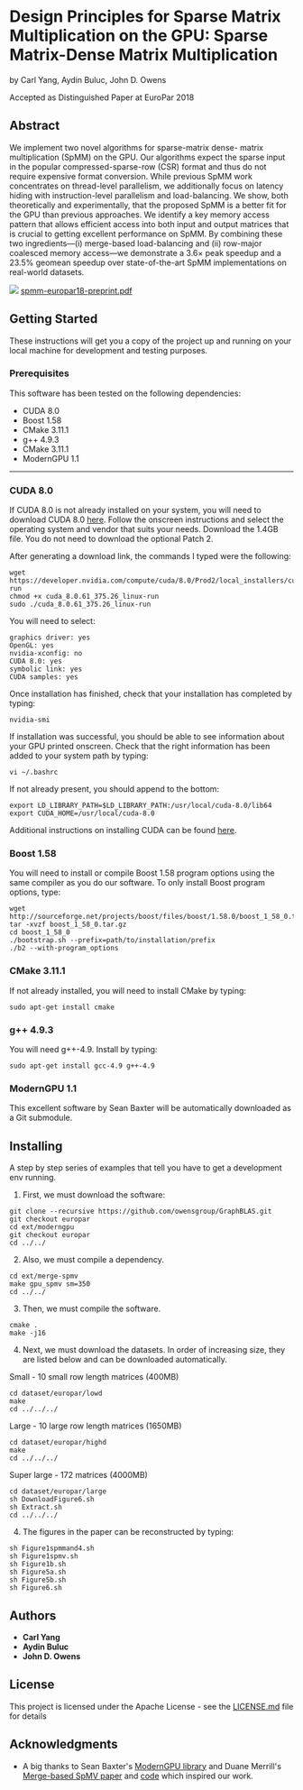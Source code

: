 # Design Principles for Sparse Matrix Multiplication on the GPU: Sparse Matrix-Dense Matrix Multiplication

by Carl Yang, Aydin Buluc, John D. Owens

Accepted as Distinguished Paper at EuroPar 2018

## Abstract

We implement two novel algorithms for sparse-matrix dense- matrix multiplication (SpMM) on the GPU. Our algorithms expect 
the sparse input in the popular compressed-sparse-row (CSR) format and thus do not require expensive format conversion. While
previous SpMM work concentrates on thread-level parallelism, we additionally focus on latency hiding with instruction-level 
parallelism and load-balancing. We show, both theoretically and experimentally, that the proposed SpMM is a better fit for 
the GPU than previous approaches. We identify a key memory access pattern that allows efficient access into both input and 
output matrices that is crucial to getting excellent performance on SpMM. By combining these two ingredients—(i) merge-based 
load-balancing and (ii) row-major coalesced memory access—we demonstrate a 3.6× peak speedup and a 23.5% geomean speedup over 
state-of-the-art SpMM implementations on real-world datasets.


![](http://wwwimages.adobe.com/content/dam/acom/en/legal/images/badges/Adobe_PDF_file_icon_32x32.png) [spmm-europar18-preprint.pdf](https://github.com/owensgroup/GraphBLAS/raw/europar/spmm-europar18-preprint.pdf)


## Getting Started

These instructions will get you a copy of the project up and running on your local machine for development and testing 
purposes.

### Prerequisites

This software has been tested on the following dependencies:

* CUDA 8.0
* Boost 1.58
* CMake 3.11.1
* g++ 4.9.3
* CMake 3.11.1
* ModernGPU 1.1

---

### CUDA 8.0

If CUDA 8.0 is not already installed on your system, you will need to download CUDA 8.0 
[here](https://developer.nvidia.com/cuda-80-ga2-download-archive). Follow the onscreen instructions and select the operating system and vendor that suits your needs. Download the 1.4GB file. You do not need to download the optional Patch 2.

After generating a download link, the commands I typed were the following:

```
wget https://developer.nvidia.com/compute/cuda/8.0/Prod2/local_installers/cuda_8.0.61_375.26_linux-run
chmod +x cuda_8.0.61_375.26_linux-run
sudo ./cuda_8.0.61_375.26_linux-run
```

You will need to select:
```
graphics driver: yes
OpenGL: yes
nvidia-xconfig: no
CUDA 8.0: yes
symbolic link: yes
CUDA samples: yes
```

Once installation has finished, check that your installation has completed by typing:

```
nvidia-smi
```

If installation was successful, you should be able to see information about your GPU printed onscreen. 
Check that the right information has been added to your system path by typing:

```
vi ~/.bashrc
```

If not already present, you should append to the bottom:

```
export LD_LIBRARY_PATH=$LD_LIBRARY_PATH:/usr/local/cuda-8.0/lib64
export CUDA_HOME=/usr/local/cuda-8.0
```

Additional instructions on installing CUDA can be found 
[here](https://docs.nvidia.com/cuda/cuda-installation-guide-linux/index.html#runfile).

### Boost 1.58

You will need to install or compile Boost 1.58 program options using the same compiler as you do our software. 
To only install Boost program options, type:

```
wget http://sourceforge.net/projects/boost/files/boost/1.58.0/boost_1_58_0.tar.gz
tar -xvzf boost_1_58_0.tar.gz
cd boost_1_58_0
./bootstrap.sh --prefix=path/to/installation/prefix
./b2 --with-program_options
```

### CMake 3.11.1

If not already installed, you will need to install CMake by typing:

```
sudo apt-get install cmake
```

### g++ 4.9.3

You will need g++-4.9. Install by typing:

```
sudo apt-get install gcc-4.9 g++-4.9
```

### ModernGPU 1.1

This excellent software by Sean Baxter will be automatically downloaded as a Git submodule.

## Installing

A step by step series of examples that tell you have to get a development env running.

1. First, we must download the software:

```
git clone --recursive https://github.com/owensgroup/GraphBLAS.git
git checkout europar
cd ext/moderngpu
git checkout europar
cd ../../
```

2. Also, we must compile a dependency.

```
cd ext/merge-spmv
make gpu_spmv sm=350
cd ../../
```

3. Then, we must compile the software.

```
cmake .
make -j16
```

4. Next, we must download the datasets. In order of increasing size, they are listed below and can be downloaded 
automatically.

Small - 10 small row length matrices (400MB)
```
cd dataset/europar/lowd
make
cd ../../../
```

Large - 10 large row length matrices (1650MB)
```
cd dataset/europar/highd
make
cd ../../../
```

Super large - 172 matrices (4000MB)
```
cd dataset/europar/large
sh DownloadFigure6.sh
sh Extract.sh
cd ../../../
```

4. The figures in the paper can be reconstructed by typing:

```
sh Figure1spmmand4.sh
sh Figure1spmv.sh
sh Figure1b.sh
sh Figure5a.sh
sh Figure5b.sh
sh Figure6.sh
```

## Authors

* **Carl Yang**
* **Aydin Buluc**
* **John D. Owens**

## License

This project is licensed under the Apache License - see the [LICENSE.md](LICENSE.md) file for details

## Acknowledgments

* A big thanks to Sean Baxter's [ModernGPU library](https://github.com/moderngpu/moderngpu) and Duane Merrill's 
[Merge-based SpMV paper](https://github.com/dumerrill/merge-spmv/raw/master/merge-based-spmv-sc16-preprint.pdf) and 
[code](https://github.com/dumerrill/merge-spmv) which inspired our work.
